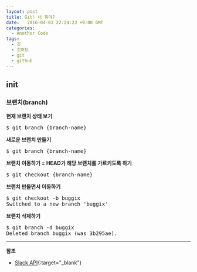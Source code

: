 ```yaml
---
layout: post
title: Git! 너 뭐야?
date:   2016-04-03 22:24:23 +9:00 GMT
categories: 
  - Another Code
tags: 
  - 깃
  - 깃허브
  - git
  - github
---
```


## init


### 브랜치(branch)

**현재 브랜치 상태 보기**
<pre>
$ git branch {branch-name}
</pre>


**새로운 브랜치 만들기**
<pre>
$ git branch {branch-name}
</pre>

**브랜치 이동하기 = HEAD가 해당 브랜치를 가르키도록 하기**
<pre>
$ git checkout {branch-name}
</pre>

**브랜치 만들면서 이동하기**
<pre>
$ git checkout -b buggix
Switched to a new branch 'buggix'
</pre>

**브랜치 삭제하기**
<pre>
$ git branch -d buggix
Deleted branch buggix (was 3b295ae).
</pre>


---

**참조**

* [Slack API](https://api.slack.com){:target="_blank"}

